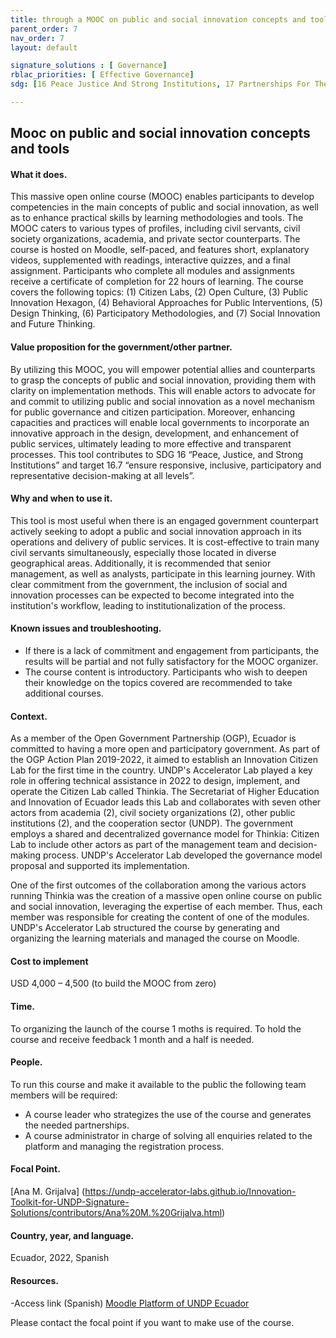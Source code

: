 ```yaml
---
title: through a MOOC on public and social innovation concepts and tools
parent_order: 7
nav_order: 7
layout: default

signature_solutions : [ Governance]
rblac_priorities: [ Effective Governance]
sdg: [16 Peace Justice And Strong Institutions, 17 Partnerships For The Goals]

---
```

## Mooc on public and social innovation concepts and tools

#### What it does. 
This massive open online course (MOOC) enables participants to develop competencies in the main concepts of public and social innovation, as well as to enhance practical skills by learning methodologies and tools. The MOOC caters to various types of profiles, including civil servants, civil society organizations, academia, and private sector counterparts. The course is hosted on Moodle, self-paced, and features short, explanatory videos, supplemented with readings, interactive quizzes, and a final assignment. Participants who complete all modules and assignments receive a certificate of completion for 22 hours of learning. The course covers the following topics: (1) Citizen Labs, (2) Open Culture, (3) Public Innovation Hexagon, (4) Behavioral Approaches for Public Interventions, (5) Design Thinking, (6) Participatory Methodologies, and (7) Social Innovation and Future Thinking.

#### Value proposition for the government/other partner. 
By utilizing this MOOC, you will empower potential allies and counterparts to grasp the concepts of public and social innovation, providing them with clarity on implementation methods. This will enable actors to advocate for and commit to utilizing public and social innovation as a novel mechanism for public governance and citizen participation. Moreover, enhancing capacities and practices will enable local governments to incorporate an innovative approach in the design, development, and enhancement of public services, ultimately leading to more effective and transparent processes. This tool contributes to SDG 16 “Peace, Justice, and Strong Institutions” and target 16.7 “ensure responsive, inclusive, participatory and representative decision-making at all levels”.

#### Why and when to use it. 
This tool is most useful when there is an engaged government counterpart actively seeking to adopt a public and social innovation approach in its operations and delivery of public services. It is cost-effective to train many civil servants simultaneously, especially those located in diverse geographical areas. Additionally, it is recommended that senior management, as well as analysts, participate in this learning journey. With clear commitment from the government, the inclusion of social and innovation processes can be expected to become integrated into the institution's workflow, leading to institutionalization of the process.

#### Known issues and troubleshooting. 
- If there is a lack of commitment and engagement from participants, the results will be partial and not fully satisfactory for the MOOC organizer.
- The course content is introductory. Participants who wish to deepen their knowledge on the topics covered are recommended to take additional courses. 

#### Context. 
As a member of the Open Government Partnership (OGP), Ecuador is committed to having a more open and participatory government. As part of the OGP Action Plan 2019-2022, it aimed to establish an Innovation Citizen Lab for the first time in the country. UNDP's Accelerator Lab played a key role in offering technical assistance in 2022 to design, implement, and operate the Citizen Lab called Thinkia. The Secretariat of Higher Education and Innovation of Ecuador leads this Lab and collaborates with seven other actors from academia (2), civil society organizations (2), other public institutions (2), and the cooperation sector (UNDP). The government employs a shared and decentralized governance model for Thinkia: Citizen Lab to include other actors as part of the management team and decision-making process. UNDP's Accelerator Lab developed the governance model proposal and supported its implementation.

One of the first outcomes of the collaboration among the various actors running Thinkia was the creation of a massive open online course on public and social innovation, leveraging the expertise of each member. Thus, each member was responsible for creating the content of one of the modules. UNDP's Accelerator Lab structured the course by generating and organizing the learning materials and managed the course on Moodle.

#### Cost to implement
USD 4,000 – 4,500 (to build the MOOC from zero)

#### Time.
To organizing the launch of the course 1 moths is required. To hold the course and receive feedback 1 month and a half is needed.

#### People.
To run this course and make it available to the public the following team members will be required:
- A course leader who strategizes the use of the course and generates the needed partnerships. 
- A course administrator in charge of solving all enquiries related to the platform and managing the registration process.

#### Focal Point.
[Ana M. Grijalva] (https://undp-accelerator-labs.github.io/Innovation-Toolkit-for-UNDP-Signature-Solutions/contributors/Ana%20M.%20Grijalva.html)

#### Country, year, and language. 
Ecuador, 2022, Spanish

#### Resources.
-Access link (Spanish) [Moodle Platform of UNDP Ecuador](https://odscadenasvalor.org/certificate/)

Please contact the focal point if you want to make use of the course.
